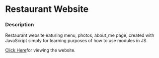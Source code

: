 # Restaurant Website

### Description

Restaurant website eaturing menu, photos, about_me page, created with JavaScript simply for learning purposes of how to use modules in JS.

[Click Here](https://rawcdn.githack.com/victoriakapelush/Restaurant-Page/8623994b5a077a2702f3579b95de2361c7ef135c/dist/index.html )for viewing the website.
